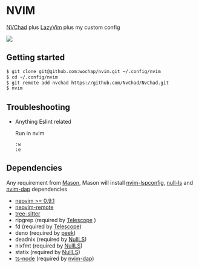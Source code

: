# NVIM

[NVChad](https://github.com/NvChad/NvChad) plus [LazyVim](https://github.com/LazyVim/LazyVim) plus my custom config

![](https://i.imgur.com/jsCnGLI.jpg)

## Getting started

```sh
$ git clone git@github.com:wochap/nvim.git ~/.config/nvim
$ cd ~/.config/nvim
$ git remote add nvchad https://github.com/NvChad/NvChad.git
$ nvim
```

## Troubleshooting

- Anything Eslint related

  Run in nvim

  ```
  :w
  :e
  ```

## Dependencies

Any requirement from [Mason](https://github.com/williamboman/mason.nvim#requirements), Mason will install [nvim-lspconfig](https://github.com/neovim/nvim-lspconfig), [null-ls](https://github.com/nvimtools/none-ls.nvim) and [nvim-dap](https://github.com/mfussenegger/nvim-dap) dependencies

- [neovim >= 0.9.1](https://github.com/neovim/neovim)
- [neovim-remote](https://github.com/mhinz/neovim-remote)
- [tree-sitter](https://github.com/tree-sitter/tree-sitter)
- ripgrep (required by [Telescope](https://github.com/nvim-telescope/telescope.nvim)
  )
- fd (required by [Telescope](https://github.com/nvim-telescope/telescope.nvim))
- deno (required by [peek](https://github.com/toppair/peek.nvim))
- deadnix (required by [NullLS](https://github.com/nvimtools/none-ls.nvim))
- nixfmt (required by [NullLS](https://github.com/nvimtools/none-ls.nvim))
- statix (required by [NullLS](https://github.com/nvimtools/none-ls.nvim))
- [ts-node](https://www.npmjs.com/package/ts-node) (required by [nvim-dap](https://github.com/mfussenegger/nvim-dap))
